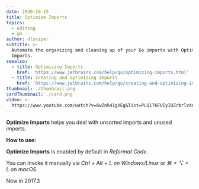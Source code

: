 ```yaml
---
date: 2020-10-15
title: Optimize Imports
topics:
  - editing
  - go
author: dlsniper
subtitle: >-
  Automate the organizing and cleaning up of your Go imports with Optimize
  Imports.
seealso:
  - title: Optimizing Imports
    href: 'https://www.jetbrains.com/help/go/optimizing-imports.html'
  - title: Creating and Optimizing Imports
    href: 'https://www.jetbrains.com/help/go/creating-and-optimizing-imports.html'
thumbnail: ./thumbnail.png
cardThumbnail: ./card.png
video: >-
  https://www.youtube.com/watch?v=6wZnk41gVEg&list=PLQ176FUIyIUZrbrlz4AY1V8VzBJKZyVlW&index=73
---
```

**Optimize Imports** helps you deal with unsorted imports and unused imports.

**How to use:**

**Optimize Imports** is enabled by default in _Reformat Code_.

You can invoke it manually via _Ctrl + Alt + L on Windows/Linux_
or _⌘ + ⌥ + L on macOS_.

<span class="tag is-rounded">New in 2017.3</span>
